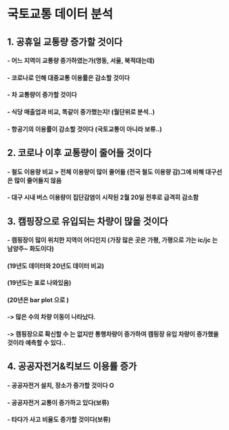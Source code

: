 # 국토교통 데이터 분석


## 1. 공휴일 교통량 증가할 것이다
#### - 어느 지역이 교통량 증가하였는가(명동, 서울, 북적대는데)
#### - 코로나로 인해 대중교통 이용률은 감소할 것이다
#### - 차 교통량이 증가할 것이다
#### - 식당 매출업과 비교, 똑같이 증가했는지! (월단위로 분석..)
#### - 항공기의 이용률이 감소할 것이다 (국토교통이 아니라 보류..)


## 2. 코로나 이후 교통량이 줄어들 것이다
#### - 철도 이용량 비교 > 전체 이용량이 많이 줄어듦 (전국 철도 이용량 감)그에 비해 대구선은 많이 줄어들지 않음
#### - 대구 시내 버스 이용량이 집단감염이 시작된 2월 20일 전후로 급격히 감소함
 

## 3. 캠핑장으로 유입되는 차량이 많을 것이다
#### - 캠핑장이 많이 위치한 지역이 어디인지 (가장 많은 곳은 가평, 가평으로 가는 ic/jc 는 남양주~ 화도이다)
#### (19년도 데이터와 20년도 데이터 비교)
#### (19년도는 표로 나와있음)
#### (20년은 bar plot 으로 )
#### -> 많은 수의 차량 이동이 나타났다.
#### -> 캠핑장으로 확신할 수 는 없지만 통행차량이 증가하여 캠핑장 유입 차량이 증가했을 것이라 예측할 수 있다..


## 4. 공공자전거&킥보드 이용률 증가
#### - 공공자전거 설치, 장소가 증가할 것이다 O
#### - 공공자전거 교통이 증가하고 있다(보류)
#### - 타다가 사고 비율도 증가할 것이다(보류)
